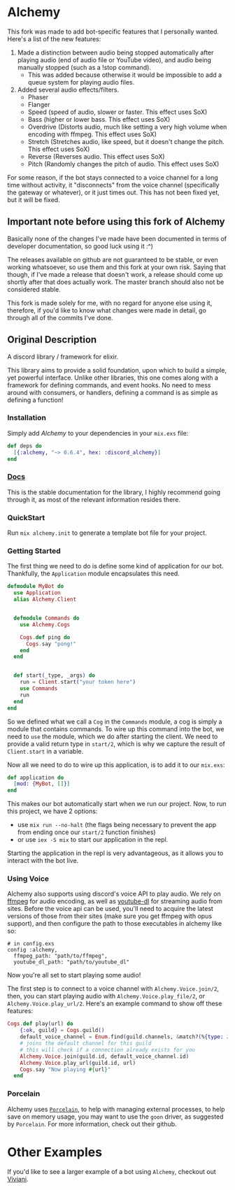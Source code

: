 # Alchemy

This fork was made to add bot-specific features that I personally wanted.
Here's a list of the new features:
1. Made a distinction between audio being stopped automatically after playing audio (end of audio file or YouTube video), and audio being manually stopped (such as a !stop command).
   * This was added because otherwise it would be impossible to add a queue system for playing audio files.
2. Added several audio effects/filters.
   * Phaser
   * Flanger
   * Speed (speed of audio, slower or faster. This effect uses SoX)
   * Bass (higher or lower bass. This effect uses SoX)
   * Overdrive (Distorts audio, much like setting a very high volume when encoding with ffmpeg. This effect uses SoX)
   * Stretch (Stretches audio, like speed, but it doesn't change the pitch. This effect uses SoX)
   * Reverse (Reverses audio. This effect uses SoX)
   * Pitch (Randomly changes the pitch of audio. This effect uses SoX)

For some reason, if the bot stays connected to a voice channel for a long time without activity, it "disconnects" from the voice channel (specifically the gateway or whatever), or it just times out.
This has not been fixed yet, but it will be fixed.

## Important note before using this fork of Alchemy

Basically none of the changes I've made have been documented in terms of developer documentation, so good luck using it :^)

The releases available on github are not guaranteed to be stable, or even working whatsoever, so use them and this fork at your own risk. Saying that though, if I've made a release that doesn't work, a release should come up shortly after that does actually work. The master branch should also not be considered stable.

This fork is made solely for me, with no regard for anyone else using it, therefore, if you'd like to know what changes were made in detail, go through all of the commits I've done.

## Original Description

A discord library / framework for elixir.

This library aims to provide a solid foundation, upon which to build
a simple, yet powerful interface. Unlike other libraries, this one comes
along with a framework for defining commands, and event hooks. No need
to mess around with consumers, or handlers, defining a command is as simple
as defining a function!


### Installation
Simply add *Alchemy* to your dependencies in your `mix.exs` file:
```elixir
def deps do
  [{:alchemy, "~> 0.6.4", hex: :discord_alchemy}]
end
```

### [Docs](https://hexdocs.pm/discord_alchemy/0.6.0)

This is the stable documentation for the library, I highly recommend going
through it, as most of the relevant information resides there.

### QuickStart
Run `mix alchemy.init` to generate a template bot file for your project.

### Getting Started
The first thing we need to do is define some kind of application for our bot.
Thankfully, the `Application` module encapsulates this need.
```elixir
defmodule MyBot do
  use Application
  alias Alchemy.Client


  defmodule Commands do
    use Alchemy.Cogs

    Cogs.def ping do
      Cogs.say "pong!"
    end
  end


  def start(_type, _args) do
    run = Client.start("your token here")
    use Commands
    run
  end
end
```
So we defined what we call a `Cog` in the `Commands` module, a cog
is simply a module that contains commands. To wire up this command into the bot,
we need to `use` the module, which we do after starting the client. We need
to provide a valid return type in `start/2`, which is why we capture the result
of `Client.start` in a variable.

Now all we need to do to wire up this application, is to add it to our `mix.exs`:
```elixir
def application do
  [mod: {MyBot, []}]
end
```
This makes our bot automatically start when we run our project.
Now, to run this project, we have 2 options:
 - use `mix run --no-halt` (the flags being necessary to
   prevent the app from ending once our `start/2` function finishes)
 - or use `iex -S mix` to start our application in the repl.

Starting the application in the repl is very advantageous, as it allows
 you to interact with the bot live.

### Using Voice
Alchemy also supports using discord's voice API to play audio.
We rely on [ffmpeg](https://ffmpeg.org/) for audio encoding,
as well as [youtube-dl](https://rg3.github.io/youtube-dl/) for streaming
audio from sites. Before the voice api can be used, you'll need to acquire
the latest versions of those from their sites (make sure you get ffmpeg
with opus support), and then configure the path to those executables in
alchemy like so:
```
# in config.exs
config :alchemy,
  ffmpeg_path: "path/to/ffmpeg",
  youtube_dl_path: "path/to/youtube_dl"
```

Now you're all set to start playing some audio!

The first step is to connect to a voice channel with `Alchemy.Voice.join/2`,
then, you can start playing audio with `Alchemy.Voice.play_file/2`,
or `Alchemy.Voice.play_url/2`. Here's an example command to show off these
features:
```elixir
Cogs.def play(url) do
    {:ok, guild} = Cogs.guild()
    default_voice_channel = Enum.find(guild.channels, &match?(%{type: 2}, &1))
    # joins the default channel for this guild
    # this will check if a connection already exists for you
    Alchemy.Voice.join(guild.id, default_voice_channel.id)
    Alchemy.Voice.play_url(guild.id, url)
    Cogs.say "Now playing #{url}"
  end
```

### Porcelain
Alchemy uses [`Porcelain`](https://github.com/alco/porcelain), to
help with managing external processes, to help save on memory usage,
you may want to use the `goon` driver, as suggested by `Porcelain`.
For more information, check out their github.

# Other Examples
If you'd like to see a larger example of a bot using `Alchemy`,
checkout out [Viviani](https://github.com/cronokirby/viviani).
